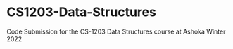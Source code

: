 # CS1203-Data-Structures
Code Submission for the CS-1203 Data Structures course at Ashoka Winter 2022
